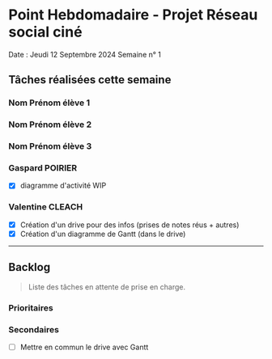 # Point Hebdomadaire - Projet Réseau social ciné

Date : Jeudi 12 Septembre 2024
Semaine n° 1

## Tâches réalisées cette semaine


### Nom Prénom élève 1

### Nom Prénom élève 2

### Nom Prénom élève 3

### Gaspard POIRIER
- [X] diagramme d'activité WIP

### Valentine CLEACH
- [x] Création d'un drive pour des infos (prises de notes réus + autres)
- [x] Création d'un diagramme de Gantt (dans le drive)

---

## Backlog

> Liste des tâches en attente de prise en charge.

### Prioritaires

### Secondaires
- [ ] Mettre en commun le drive avec Gantt
